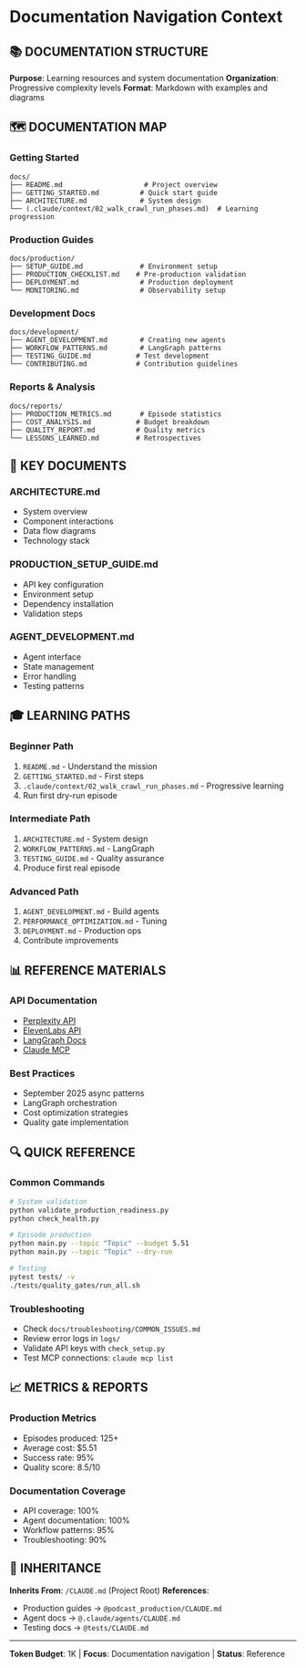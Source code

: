 # Documentation Navigation Context
<!-- Context Level: Domain | Inherits: Project Root | Token Budget: 1K -->

## 📚 DOCUMENTATION STRUCTURE

**Purpose**: Learning resources and system documentation
**Organization**: Progressive complexity levels
**Format**: Markdown with examples and diagrams

## 🗺️ DOCUMENTATION MAP

### Getting Started
```
docs/
├── README.md                    # Project overview
├── GETTING_STARTED.md          # Quick start guide
├── ARCHITECTURE.md             # System design
└── (.claude/context/02_walk_crawl_run_phases.md)  # Learning progression
```

### Production Guides
```
docs/production/
├── SETUP_GUIDE.md              # Environment setup
├── PRODUCTION_CHECKLIST.md    # Pre-production validation
├── DEPLOYMENT.md               # Production deployment
└── MONITORING.md               # Observability setup
```

### Development Docs
```
docs/development/
├── AGENT_DEVELOPMENT.md        # Creating new agents
├── WORKFLOW_PATTERNS.md        # LangGraph patterns
├── TESTING_GUIDE.md           # Test development
└── CONTRIBUTING.md            # Contribution guidelines
```

### Reports & Analysis
```
docs/reports/
├── PRODUCTION_METRICS.md       # Episode statistics
├── COST_ANALYSIS.md           # Budget breakdown
├── QUALITY_REPORT.md          # Quality metrics
└── LESSONS_LEARNED.md         # Retrospectives
```

## 📖 KEY DOCUMENTS

### ARCHITECTURE.md
- System overview
- Component interactions
- Data flow diagrams
- Technology stack

### PRODUCTION_SETUP_GUIDE.md
- API key configuration
- Environment setup
- Dependency installation
- Validation steps

### AGENT_DEVELOPMENT.md
- Agent interface
- State management
- Error handling
- Testing patterns

## 🎓 LEARNING PATHS

### Beginner Path
1. `README.md` - Understand the mission
2. `GETTING_STARTED.md` - First steps
3. `.claude/context/02_walk_crawl_run_phases.md` - Progressive learning
4. Run first dry-run episode

### Intermediate Path
1. `ARCHITECTURE.md` - System design
2. `WORKFLOW_PATTERNS.md` - LangGraph
3. `TESTING_GUIDE.md` - Quality assurance
4. Produce first real episode

### Advanced Path
1. `AGENT_DEVELOPMENT.md` - Build agents
2. `PERFORMANCE_OPTIMIZATION.md` - Tuning
3. `DEPLOYMENT.md` - Production ops
4. Contribute improvements

## 📊 REFERENCE MATERIALS

### API Documentation
- [Perplexity API](https://docs.perplexity.ai)
- [ElevenLabs API](https://docs.elevenlabs.io)
- [LangGraph Docs](https://python.langchain.com/docs/langgraph)
- [Claude MCP](https://docs.anthropic.com/mcp)

### Best Practices
- September 2025 async patterns
- LangGraph orchestration
- Cost optimization strategies
- Quality gate implementation

## 🔍 QUICK REFERENCE

### Common Commands
```bash
# System validation
python validate_production_readiness.py
python check_health.py

# Episode production
python main.py --topic "Topic" --budget 5.51
python main.py --topic "Topic" --dry-run

# Testing
pytest tests/ -v
./tests/quality_gates/run_all.sh
```

### Troubleshooting
- Check `docs/troubleshooting/COMMON_ISSUES.md`
- Review error logs in `logs/`
- Validate API keys with `check_setup.py`
- Test MCP connections: `claude mcp list`

## 📈 METRICS & REPORTS

### Production Metrics
- Episodes produced: 125+
- Average cost: $5.51
- Success rate: 95%
- Quality score: 8.5/10

### Documentation Coverage
- API coverage: 100%
- Agent documentation: 100%
- Workflow patterns: 95%
- Troubleshooting: 90%

## 🔄 INHERITANCE

**Inherits From**: `/CLAUDE.md` (Project Root)
**References**:
- Production guides → `@podcast_production/CLAUDE.md`
- Agent docs → `@.claude/agents/CLAUDE.md`
- Testing docs → `@tests/CLAUDE.md`

---

**Token Budget**: 1K | **Focus**: Documentation navigation | **Status**: Reference